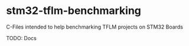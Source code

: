 # stm32-tflm-benchmarking
C-Files intended to help benchmarking TFLM projects on STM32 Boards

TODO: Docs

